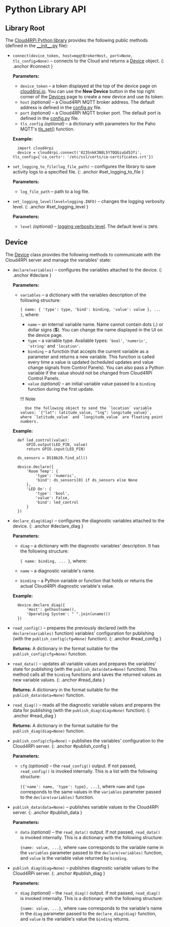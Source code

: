 Python Library API
==================

## Library Root

The [Cloud4RPi Python library](https://github.com/cloud4rpi/cloud4rpi) provides the following public methods (defined in the [\_\_init\_\_.py](https://github.com/cloud4rpi/cloud4rpi/blob/master/cloud4rpi/__init__.py) file):

* `connect(device_token, host=mqqtBrokerHost, port=None, tls_config=None)` &ndash; connects to the Cloud and returns a [Device](#device) object.
    {: .anchor #connect }

    **Parameters:**

    * `device_token` &ndash; a token displayed at the top of the device page on [cloud4rpi.io](https://cloud4rpi.io/devices). You can use the **New Device** button in the top right corner of the [Devices](https://cloud4rpi.io/devices) page to create a new device and use its token.
    * `host` *(optional)* &ndash; a Cloud4RPi MQTT broker address. The default address is defined in the [config.py](https://github.com/cloud4rpi/cloud4rpi/blob/master/cloud4rpi/config.py) file.
    * `port` *(optional)* &ndash; a Cloud4RPi MQTT broker port. The default port is defined in the [config.py](https://github.com/cloud4rpi/cloud4rpi/blob/master/cloud4rpi/config.py) file.
    * `tls_config` *(optional)* &ndash; a dictionary with parameters for the Paho MQTT's [tls_set()](https://github.com/eclipse/paho.mqtt.python#tls_set) function.

    **Example:**

        import cloud4rpi
        device = cloud4rpi.connect('823SnkK3N8L5Y7QQGiuGd53fi', tls_config={'ca_certs': '/etc/ssl/certs/ca-certificates.crt'})

* `set_logging_to_file(log_file_path)` &ndash; configures the library to save activity logs to a specified file.
    {: .anchor #set_logging_to_file }

    **Parameters:**

    * `log_file_path` &ndash; path to a log file.

* `set_logging_level(level=logging.INFO)` &ndash; changes the logging verbosity level.
    {: .anchor #set_logging_level }

    **Parameters:**

    * `level` *(optional)* &ndash; [logging verbosity level](https://docs.python.org/3/library/logging.html#levels). The default level is `INFO`.

## Device

The [Device](https://github.com/cloud4rpi/cloud4rpi/blob/master/cloud4rpi/device.py) class provides the following methods to communicate with the Cloud4RPi server and manage the variables' state:

* `declare(variables)` &ndash; configures the variables attached to the device.
    {: .anchor #declare }
    
    **Parameters:**
    
    * `variables` &ndash; a dictionary with the variables description of the following structure: 
        
        `{ name: { 'type': type, 'bind': binding, 'value': value }, ... }`, where:

        * `name` &ndash; an internal variable name. Name cannot contain dots (**.**) or dollar signs (**$**). You can change the name displayed in the UI on the device page.
        * `type` &ndash; a variable type. Available types: `'bool'`, `'numeric'`, `'string'` and `'location'`.
        * `binding` &ndash; a function that accepts the current variable as a parameter and returns a new variable. This function is called every time a value is updated (scheduled updates and value change signals from Control Panels). You can also pass a Python variable if the value should not be changed from Cloud4RPi Control Panels.
        * `value` *(optional)* &ndash; an initial variable value passed to a `binding` function during the first update.


        !!! Note

            Use the following object to send the `location` variable values: `{"lat": latitude_value, "lng": longitude_value}`, where `latitude_value` and `longitude_value` are floating point numbers.

    **Example:**

        def led_control(value):
            GPIO.output(LED_PIN, value)
            return GPIO.input(LED_PIN)

        ds_sensors = DS18b20.find_all()

        device.declare({
            'Room Temp': {
                'type': 'numeric',
                'bind': ds_sensors[0] if ds_sensors else None
            }, 
            'LED On': {
                'type': 'bool',
                'value': False,
                'bind': led_control
            }
        })


* `declare_diag(diag)` &ndash; configures the diagnostic variables attached to the device.
    {: .anchor #declare_diag }

    **Parameters:**

    * `diag` &ndash; a dictionary with the diagnostic variables' description. It has the following structure:

        `{ name: binding, ... }`, where:

    * `name` &ndash; a diagnostic variable's name.
    * `binding` &ndash; a Python variable or function that holds or returns the actual Cloud4RPi diagnostic variable's value.

    **Example:**

        device.declare_diag({
            'Host': gethostname(),
            'Operating System': " ".join(uname())
        })

* `read_config()` &ndash; prepares the previously declared (with the `declare(variables)` function) variables' configuration for publishing (with the `publish_config(cfg=None)` function).
    {: .anchor #read_config }

    **Returns:** A dictionary in the format suitable for the `publish_config(cfg=None)` function.

* `read_data()` &ndash; updates all variable values and prepares the variables' state for publishing (with the `publish_data(data=None)` function). This method calls all the `binding` functions and saves the returned values as new variable values.
    {: .anchor #read_data }

    **Returns:** A dictionary in the format suitable for the `publish_data(data=None)` function.

* `read_diag()` &ndash; reads all the diagnostic variable values and prepares the data for publishing (with the `publish_diag(diag=None)` function).
    {: .anchor #read_diag }

    **Returns:** A dictionary in the format suitable for the `publish_diag(diag=None)` function.

* `publish_config(cfg=None)` &ndash; publishes the variables' configuration to the Cloud4RPi server.
    {: .anchor #publish_config }

    **Parameters:**

    * `cfg` *(optional)* &ndash; the `read_config()` output. If not passed, `read_config()` is invoked internally. This is a list with the following structure:
    
        `[{'name': name, 'type': type}, ...]`, where `name` and `type` corresponds to the same values in the `variables` parameter passed to the `declare(variables)` function.

* `publish_data(data=None)` &ndash; publishes variable values to the Cloud4RPi server.
    {: .anchor #publish_data }

    **Parameters:**

    * `data` *(optional)* &ndash; the `read_data()` output. If not passed, `read_data()` is invoked internally. This is a dictionary with the following structure:
    
        `{name: value, ...}`, where `name` corresponds to the variable name in the `variables` parameter passed to the `declare(variables)` function, and `value` is the variable value returned by `binding`.
    
* `publish_diag(diag=None)` &ndash; publishes diagnostic variable values to the Cloud4RPi server.
    {: .anchor #publish_diag }

    **Parameters:**

    * `diag` *(optional)* &ndash; the `read_diag()` output. If not passed, `read_diag()` is invoked internally. This is a dictionary with the following structure:
    
        `{name: value, ...}`, where `name` corresponds to the variable's name in the `diag` parameter passed to the `declare_diag(diag)` function, and `value` is the variable's value the `binding` returns.


